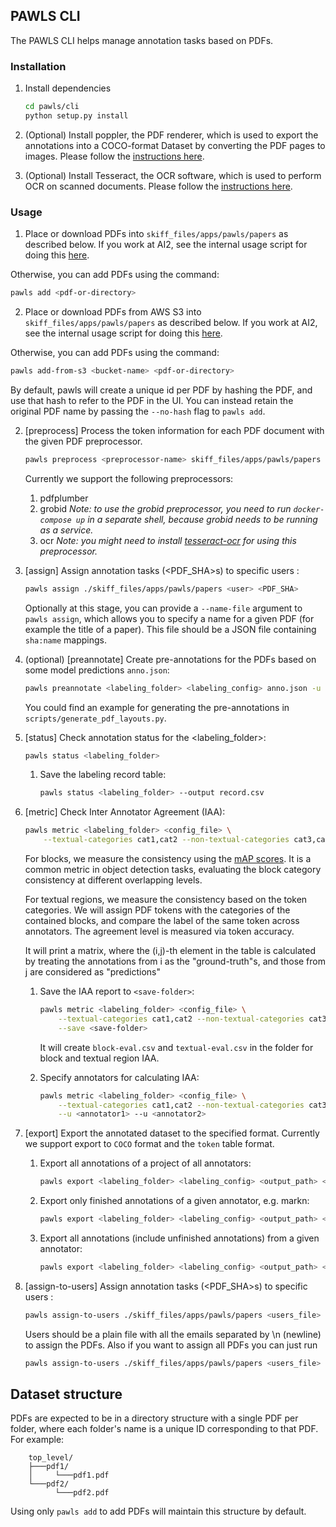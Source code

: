 ## PAWLS CLI

The PAWLS CLI helps manage annotation tasks based on PDFs.

### Installation

1. Install dependencies

    ```bash
    cd pawls/cli
    python setup.py install
    ```

2. (Optional) Install poppler, the PDF renderer, which is used to export the annotations into a COCO-format Dataset by converting the PDF pages to images.
Please follow the [instructions here](https://github.com/Belval/pdf2image#windows). 

3. (Optional) Install Tesseract, the OCR software, which is used to perform OCR on scanned documents.
Please follow the [instructions here](https://tesseract-ocr.github.io/tessdoc/Installation.html).

### Usage

1. Place or download PDFs into `skiff_files/apps/pawls/papers` as described below. If you work at AI2, see the internal usage script for doing this [here](../../scripts/ai2-internal). 

Otherwise, you can add PDFs using the command:
```bash
pawls add <pdf-or-directory>
```

2. Place or download PDFs from AWS S3 into `skiff_files/apps/pawls/papers` as described below. If you work at AI2, see the internal usage script for doing this [here](../../scripts/ai2-internal). 

Otherwise, you can add PDFs using the command:
```bash
pawls add-from-s3 <bucket-name> <pdf-or-directory>
```

By default, pawls will create a unique id per PDF by hashing the PDF, and use that hash to refer to the PDF in the UI.
You can instead retain the original PDF name by passing the `--no-hash` flag to `pawls add`.

2. [preprocess] Process the token information for each PDF document with the given PDF preprocessor.
    ```bash
    pawls preprocess <preprocessor-name> skiff_files/apps/pawls/papers
    ```
    Currently we support the following preprocessors:
    1. pdfplumber
    2. grobid *Note: to use the grobid preprocessor, you need to run `docker-compose up` in a separate shell, because grobid needs to be running as a service.*
    3. ocr *Note: you might need to install [tesseract-ocr](https://tesseract-ocr.github.io/tessdoc/Installation.html) for using this preprocessor.*

3. [assign] Assign annotation tasks (<PDF_SHA>s) to specific users <user>:
    ```bash
    pawls assign ./skiff_files/apps/pawls/papers <user> <PDF_SHA>
    ```
    Optionally at this stage, you can provide a `--name-file` argument to `pawls assign`,
    which allows you to specify a name for a given PDF (for example the title of a paper).
    This file should be a JSON file containing `sha:name` mappings.

4. (optional) [preannotate] Create pre-annotations for the PDFs based on some model predictions `anno.json`:
    ```bash
    pawls preannotate <labeling_folder> <labeling_config> anno.json -u <user>
    ```
    You could find an example for generating the pre-annotations in `scripts/generate_pdf_layouts.py`.

5. [status] Check annotation status for the <labeling_folder>:
    ```bash
    pawls status <labeling_folder>
    ```

    1. Save the labeling record table:
        ```bash
        pawls status <labeling_folder> --output record.csv
        ```

6. [metric] Check Inter Annotator Agreement (IAA):
    ```bash
    pawls metric <labeling_folder> <config_file> \
        --textual-categories cat1,cat2 --non-textual-categories cat3,cat4
    ```
    For blocks, we measure the consistency using the [mAP scores](https://jonathan-hui.medium.com/map-mean-average-precision-for-object-detection-45c121a31173). It is a common metric 
    in object detection tasks, evaluating the block category consistency at different overlapping 
    levels.


    For textual regions, we measure the consistency based on the token categories. 
    We will assign PDF tokens with the categories of the contained blocks, and compare
    the label of the same token across annotators. The agreement level is measured via 
    token accuracy. 

    It will print a matrix, where the (i,j)-th element in the table is calculated by 
    treating the annotations from i as the "ground-truth"s, and those from j are 
    considered as "predictions"

    1. Save the IAA report to `<save-folder>`:
        ```bash
        pawls metric <labeling_folder> <config_file> \
            --textual-categories cat1,cat2 --non-textual-categories cat3,cat4 \
            --save <save-folder>
        ```
        It will create `block-eval.csv` and `textual-eval.csv` in the folder for block and textual 
        region IAA. 
    
    2. Specify annotators for calculating IAA:
        ```bash
        pawls metric <labeling_folder> <config_file> \
            --textual-categories cat1,cat2 --non-textual-categories cat3,cat4 \
            --u <annotator1> --u <annotator2>
        ```
        
7. [export] Export the annotated dataset to the specified format. Currently we support export to `COCO` format and the `token` table format. 

    1. Export all annotations of a project of all annotators:
        ```bash
        pawls export <labeling_folder> <labeling_config> <output_path> <format>
        ```

    2. Export only finished annotations of a given annotator, e.g. markn:
        ```bash
        pawls export <labeling_folder> <labeling_config> <output_path> <format> -u markn
        ```

    3. Export all annotations (include unfinished annotations) from a given annotator: 
        ```bash
        pawls export <labeling_folder> <labeling_config> <output_path> <format> -u markn --include-unfinished
        ```

8. [assign-to-users] Assign annotation tasks (<PDF_SHA>s) to specific users <user>:
    ```bash
    pawls assign-to-users ./skiff_files/apps/pawls/papers <users_file> <PDF_FILENAME>
    ```
    Users should be a plain file with all the emails separated by \n (newline) to assign the PDFs.
    Also if you want to assign all PDFs you can just run
    ```bash
    pawls assign-to-users ./skiff_files/apps/pawls/papers <users_file> --all
    ```

## Dataset structure

PDFs are expected to be in a directory structure with a single PDF per folder, where each folder's name is a unique ID corresponding to that PDF. For example:
```
    top_level/
    ├───pdf1/
    │     └───pdf1.pdf
    └───pdf2/
          └───pdf2.pdf
```

Using only `pawls add` to add PDFs will maintain this structure by default.
